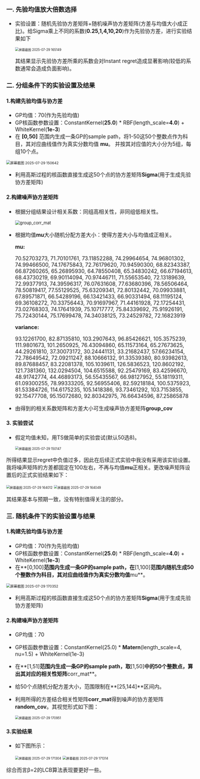 ### 一. 先验均值放大倍数选择
* 实验设置：随机先验协方差矩阵+随机噪声协方差矩阵(方差与均值大小成正比)。给Sigma乘上不同的系数(**0.25,1,4,10,20**)作为先验协方差，进行实验结果如下
  
  <img src="D:\PHD\Project\Pilot-main\Pic\report\屏幕截图 2025-07-29 165149.png" alt="屏幕截图 2025-07-29 165149" style="zoom: 60%;" />

  其结果显示先验协方差所乘的系数会对Instant regret造成显著影响(较低的系数通常会造成负面影响)。
### 二. 分组条件下的实验设置及结果

#### 1.构建先验均值与协方差

* GP均值：70(作为先验均值)
* GP核函数参数设置：ConstantKernel(**25.0**) * RBF(length_scale=**4.0**) + WhiteKernel(**1e-3**)
* 在 **[0,50]** 范围内生成一条GP的sample path，将1-50这50个整数点作为科目，其对应曲线值作为真实分数均值 **mu**。 并按其对应值的大小分为5组，每组10个点。

<img src="D:\PHD\Project\Pilot-main\Pic\report\屏幕截图 2025-07-29 150642.png" alt="屏幕截图 2025-07-29 150642" style="zoom: 67%;" />

* 利用高斯过程的核函数直接生成这50个点的协方差矩阵**Sigma**(用于生成先验协方差矩阵)

#### 2.构建噪声协方差矩阵

* 根据分组结果设计相关系数：同组高相关性，非同组低相关性。

  <img src="D:\PHD\Project\Pilot-main\Pic\report\group_corr_mat.png" alt="group_corr_mat" style="zoom:80%;" />

* 根据均值**mu**大小随机分配方差大小：使得方差大小与均值成正相关。

  **mu:**

  70.52703273, 71.70101761, 73.11852288, 74.29964654, 74.96801302, 74.99466500, 74.17675843, 72.76179620, 70.94590300, 68.82343387,       66.87260265, 65.26895930, 64.78550408, 65.34830242, 66.67194613, 68.43730219, 69.90114094, 70.97446711, 71.55653540, 72.13189639,       72.99377913, 74.39596317, 76.07631608, 77.63680396, 78.56506464, 78.50819417, 77.55129525, 75.63209341, 72.80132442, 70.09933881,       67.89571871, 66.54289196, 66.13421433, 66.90331494, 68.11195124, 69.36108272, 70.33756443, 70.91697967, 71.44161928, 72.17254431,       73.02768303, 74.17641939, 75.10717777, 75.84339692, 75.91926191, 75.72430144, 75.17699478, 74.34038125, 73.24529782, 72.16823919

  **variance:** 

  93.12261700, 82.87135810, 103.2907643, 96.85426621, 105.3575239, 111.9801673, 101.2650925, 76.43094860, 65.11573164, 65.27673625,  44.29261810, 37.30073172, 30.24441131, 33.21682437, 57.66234154, 72.78649542, 72.09211247, 88.10666132, 91.33539380, 80.93982613,  89.87688457, 83.22081378, 105.1039611, 126.5836523, 120.8602192, 121.7381360, 132.0294504, 104.6515588, 92.25479169, 83.42596670, 48.91742774, 44.46893173, 56.55435567, 66.98127952, 55.18119311, 61.09300255, 78.99333205, 92.56955406, 82.59218184, 100.5375923, 81.53384726, 114.6175235, 105.1418386, 93.73461292, 103.7153855, 92.15477708, 95.15072680, 92.80342975, 76.66434596, 87.25865878
  
* 由得到的相关系数矩阵和方差大小可生成噪声协方差矩阵**group_cov**
#### 3. 实验尝试

* 假定均值未知，用TS做简单的实验尝试(默认50选8)。

  <img src="D:\PHD\Project\Pilot-main\Pic\report\屏幕截图 2025-07-29 150147.png" alt="屏幕截图 2025-07-29 150147" style="zoom: 60%;" />

所得结果显示regret中负值过多，因此在后续正式实验中我没有采用该实验设置。我将噪声矩阵的方差都固定在100左右，不再与均值**mu**正相关。更改噪声矩阵设置后的正式实验结果如下：

<img src="D:\PHD\Project\Pilot-main\Pic\report\屏幕截图 2025-07-29 164012.png" alt="屏幕截图 2025-07-29 164012" style="zoom: 60%;" />

<img src="D:\PHD\Project\Pilot-main\Pic\report\屏幕截图 2025-07-29 164049.png" alt="屏幕截图 2025-07-29 164049" style="zoom: 60%;" />

其结果基本与预期一致，没有特别值得关注的部分。
### 三. 随机条件下的实验设置与结果
#### 1.构建先验均值与协方差
* GP均值：70(作为先验均值)
* GP核函数参数设置：ConstantKernel(**25.0**) * RBF(length_scale=**4.0**) + WhiteKernel(**1e-3**)
* 在**[0,100]**范围内生成一条GP的sample path，在**[1,100]**范围内随机生成50个整数作为科目，其对应曲线值作为真实分数均值**mu**。

<img src="D:\PHD\Project\Pilot-main\Pic\report\屏幕截图 2025-07-29 170352.png" alt="屏幕截图 2025-07-29 170352" style="zoom:67%;" />

* 利用高斯过程的核函数直接生成这50个点的协方差矩阵**Sigma**(用于生成先验协方差矩阵)
#### 2.构建噪声协方差矩阵
* GP均值：70

* GP核函数参数设置：ConstantKernel(25.0) * **Matern**(length_scale=4, nu=1.5) + WhiteKernel(1e-3)

* 在**[1,51]**范围内生成一条GP的sample path，取**[1,50]**中的50个整数点，算出其对应的相关性矩阵**corr_mat**。

* 给50个点随机分配方差大小，范围限制在**[25,144]**区间内。

* 利用所得的方差结合相关性矩阵**corr_mat**得到噪声的协方差矩阵**random_cov**。其视觉形式如下图：    

  <img src="D:\PHD\Project\Pilot-main\Pic\report\屏幕截图 2025-07-29 170951.png" alt="屏幕截图 2025-07-29 170951" style="zoom: 60%;" /> 
#### 3.实验结果
* 如下图所示：

  <img src="D:\PHD\Project\Pilot-main\Pic\report\屏幕截图 2025-07-29 171304.png" alt="屏幕截图 2025-07-29 171304" style="zoom: 60%;" />
  <img src="D:\PHD\Project\Pilot-main\Pic\report\屏幕截图 2025-07-29 171314.png" alt="屏幕截图 2025-07-29 171314" style="zoom: 60%;" />

综合而言β=2的LCB算法表现要更好一些。